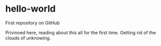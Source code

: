 # hello-world
First repository on GitHub

Privinoed here, reading about this all for the first time.
Getting rid of the clouds of unknowing. 
